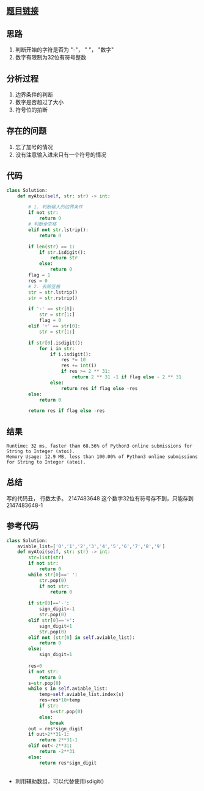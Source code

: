 [//]: # (@Author  : xu.junpeng)
[//]: # (@Time    : ${DATE} ${TIME})

## [题目链接](https://leetcode.com/problems/string-to-integer-atoi/)

## 思路
1. 判断开始的字符是否为 "-"， " "， "数字"
2. 数字有限制为32位有符号整数

## 分析过程
1. 边界条件的判断
2. 数字是否超过了大小
3. 符号位的拍断

## 存在的问题
1. 忘了加号的情况
2. 没有注意输入进来只有一个符号的情况
## 代码
```python
class Solution:
    def myAtoi(self, str: str) -> int:

        # 1. 判断输入的边界条件
        if not str:
            return 0
        # 判断全空格
        elif not str.lstrip():
            return 0

        if len(str) == 1:
            if str.isdigit():
                return str
            else:
                return 0
        flag = 1
        res = 0
        # 2. 去除空格
        str = str.lstrip()
        str = str.rstrip()

        if '-' == str[0]:
            str = str[1:]
            flag = 0
        elif '+' == str[0]:
            str = str[1:]

        if str[0].isdigit():
            for i in str:
                if i.isdigit():
                    res *= 10
                    res += int(i)
                    if res >= 2 ** 31:
                        return 2 ** 31 -1 if flag else - 2 ** 31
                else:
                    return res if flag else -res
        else:
            return 0

        return res if flag else -res
```

## 结果
```
Runtime: 32 ms, faster than 68.56% of Python3 online submissions for String to Integer (atoi).
Memory Usage: 12.9 MB, less than 100.00% of Python3 online submissions for String to Integer (atoi).
```
## 总结
写的代码丑， 行数太多。
2147483648 这个数字32位有符号存不到，只能存到 2147483648-1

## 参考代码
```python
class Solution:
    aviable_list=['0','1','2','3','4','5','6','7','8','9']
    def myAtoi(self, str: str) -> int:
        str=list(str)
        if not str:
            return 0
        while str[0]==' ':
            str.pop(0)
            if not str:
                return 0
        
        if str[0]=='-':
            sign_digit=-1
            str.pop(0)
        elif str[0]=='+':
            sign_digit=1
            str.pop(0)
        elif not (str[0] in self.aviable_list):
            return 0
        else:
            sign_digit=1
            
        res=0
        if not str:
            return 0
        s=str.pop(0)
        while s in self.aviable_list:
            temp=self.aviable_list.index(s)
            res=res*10+temp
            if str:
                s=str.pop(0)
            else:
                break
        out = res*sign_digit
        if out>2**31-1:
            return 2**31-1
        elif out<-2**31:
            return -2**31
        else:
            return res*sign_digit
        
```

-  利用辅助数组，可以代替使用isdigit()